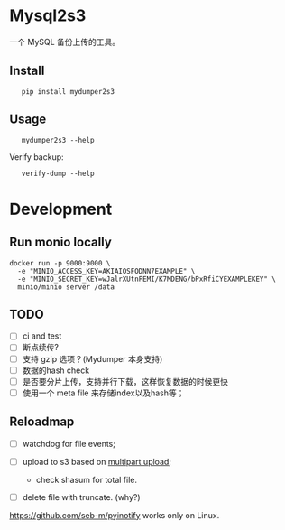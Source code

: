 # Mysql2s3

一个 MySQL 备份上传的工具。

## Install

```
   pip install mydumper2s3
```

## Usage

```
   mydumper2s3 --help
```

Verify backup:

```
   verify-dump --help
```

# Development

## Run monio locally

```
docker run -p 9000:9000 \
  -e "MINIO_ACCESS_KEY=AKIAIOSFODNN7EXAMPLE" \
  -e "MINIO_SECRET_KEY=wJalrXUtnFEMI/K7MDENG/bPxRfiCYEXAMPLEKEY" \
  minio/minio server /data
```

## TODO

- [ ] ci and test
- [ ] 断点续传?
- [ ] 支持 gzip 选项？(Mydumper 本身支持)
- [ ] 数据的hash check
- [ ] 是否要分片上传，支持并行下载，这样恢复数据的时候更快
- [ ] 使用一个 meta file 来存储index以及hash等；

## Reloadmap

- [ ] watchdog for file events;
- [ ] upload to s3 based on [multipart upload](https://aws.amazon.com/cn/blogs/aws/amazon-s3-multipart-upload/);
  - check shasum for total file.
- [ ] delete file with truncate. (why?)


https://github.com/seb-m/pyinotify works only on Linux.
